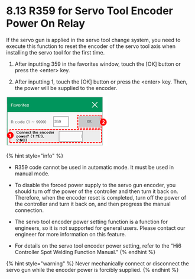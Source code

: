 # 8.13 R359 for Servo Tool Encoder Power On Relay

If the servo gun is applied in the servo tool change system, you need to execute this function to reset the encoder of the servo tool axis when installing the servo tool for the first time.

1.	After inputting 359 in the favorites window, touch the \[OK\] button or press the &lt;enter&gt; key.

2.	After inputting 1, touch the \[OK\] button or press the &lt;enter&gt; key. Then, the power will be supplied to the encoder.

![](../_assets/image_549.png)



{% hint style="info" %}
* R359 code cannot be used in automatic mode. It must be used in manual mode.
* 
  To disable the forced power supply to the servo gun encoder, you should turn off the power of the controller and then turn it back on. Therefore, when the encoder reset is completed, turn off the power of the controller and turn it back on, and then progress the manual connection.

* The servo tool encoder power setting function is a function for engineers, so it is not supported for general users. Please contact our engineer for more information on this feature.
* For details on the servo tool encoder power setting, refer to the “Hi6 Controller Spot Welding Function Manual.”
{% endhint %}

{% hint style="warning" %}
Never mechanically connect or disconnect the servo gun while the encoder power is forcibly supplied.
{% endhint %}

